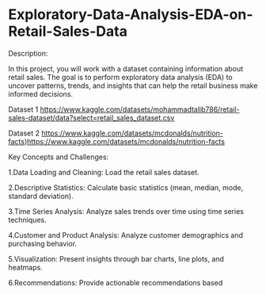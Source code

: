 # Exploratory-Data-Analysis-EDA-on-Retail-Sales-Data
Description:

In this project, you will work with a dataset containing information about retail sales. The goal is
to perform exploratory data analysis (EDA) to uncover patterns, trends, and insights that can
help the retail business make informed decisions.


Dataset  1 https://www.kaggle.com/datasets/mohammadtalib786/retail-sales-dataset/data?select=retail_sales_dataset.csv

Dataset  2 https://www.kaggle.com/datasets/mcdonalds/nutrition-facts)https://www.kaggle.com/datasets/mcdonalds/nutrition-facts


Key Concepts and Challenges:


1.Data Loading and Cleaning: Load the retail sales dataset.

2.Descriptive Statistics: Calculate basic statistics (mean, median, mode, standard deviation).

3.Time Series Analysis: Analyze sales trends over time using time series techniques.

4.Customer and Product Analysis: Analyze customer demographics and purchasing behavior.

5.Visualization: Present insights through bar charts, line plots, and heatmaps.

6.Recommendations: Provide actionable recommendations based

